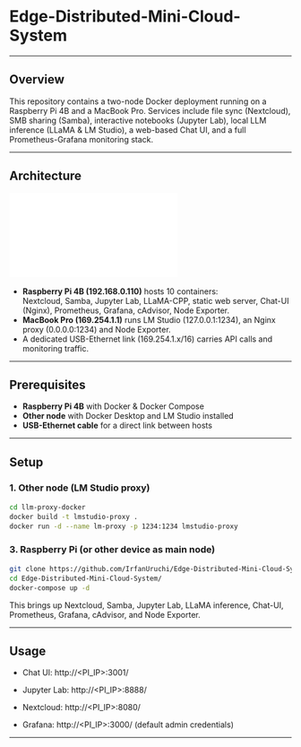 # Edge-Distributed-Mini-Cloud-System

---

## Overview  
This repository contains a two-node Docker deployment running on a Raspberry Pi 4B and a MacBook Pro. Services include file sync (Nextcloud), SMB sharing (Samba), interactive notebooks (Jupyter Lab), local LLM inference (LLaMA & LM Studio), a web-based Chat UI, and a full Prometheus-Grafana monitoring stack.


---

## Architecture  
![Deployment Diagram](./diagrams/System_architecture_diagram.pdf)  
- **Raspberry Pi 4B (192.168.0.110)** hosts 10 containers:  
  Nextcloud, Samba, Jupyter Lab, LLaMA-CPP, static web server, Chat-UI (Nginx), Prometheus, Grafana, cAdvisor, Node Exporter.  
- **MacBook Pro (169.254.1.1)** runs LM Studio (127.0.0.1:1234), an Nginx proxy (0.0.0.0:1234) and Node Exporter.  
- A dedicated USB-Ethernet link (169.254.1.x/16) carries API calls and monitoring traffic.


---

## Prerequisites  
- **Raspberry Pi 4B** with Docker & Docker Compose  
- **Other node** with Docker Desktop and LM Studio installed  
- **USB-Ethernet cable** for a direct link between hosts  


---


## Setup 

### 1. Other node (LM Studio proxy)  
```bash
cd llm-proxy-docker
docker build -t lmstudio-proxy .
docker run -d --name lm-proxy -p 1234:1234 lmstudio-proxy
```

### 3. Raspberry Pi (or other device as main node)

```bash
git clone https://github.com/IrfanUruchi/Edge-Distributed-Mini-Cloud-System
cd Edge-Distributed-Mini-Cloud-System/
docker-compose up -d
```

This brings up Nextcloud, Samba, Jupyter Lab, LLaMA inference, Chat-UI, Prometheus, Grafana, cAdvisor, and Node Exporter.


---


## Usage

- Chat UI: http://<PI_IP>:3001/

- Jupyter Lab: http://<PI_IP>:8888/

- Nextcloud: http://<PI_IP>:8080/

- Grafana: http://<PI_IP>:3000/ (default admin credentials)


---
